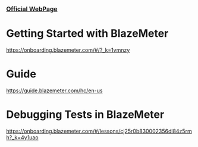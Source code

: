 
###  [Official WebPage](https://www.blazemeter.com/)

# Getting Started with BlazeMeter

https://onboarding.blazemeter.com/#/?_k=1vmnzy

# Guide
https://guide.blazemeter.com/hc/en-us

# Debugging Tests in BlazeMeter

https://onboarding.blazemeter.com/#/lessons/cj25r0b830002356dl84z5rmh?_k=4y1uao



